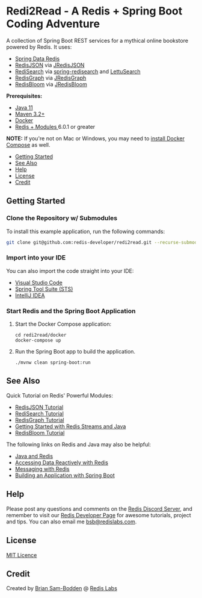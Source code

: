 # Redi2Read - A Redis + Spring Boot Coding Adventure

A collection of Spring Boot REST services for a mythical online bookstore powered by Redis. It uses:

* [Spring Data Redis](https://spring.io/projects/spring-data-redis)
* [RedisJSON](https://oss.redislabs.com/redisjson/) via [JRedisJSON](https://github.com/RedisJSON/JRedisJSON)
* [RediSearch](https://oss.redislabs.com/redisearch/) via [spring-redisearch](https://github.com/RediSearch/spring-redisearch) and [LettuSearch](https://github.com/RediSearch/lettusearch)
* [RedisGraph](https://oss.redislabs.com/redisgraph/) via [JRedisGraph](https://github.com/RedisGraph/JRedisGraph)
* [RedisBloom](http://redisbloom.io) via [JRedisBloom](https://github.com/RedisBloom/JReBloom)

**Prerequisites:**

* [Java 11](https://sdkman.io/jdks)
* [Maven 3.2+](https://sdkman.io/sdks#maven)
* [Docker](https://www.docker.com/products/docker-desktop)
* [Redis + Modules ](https://hub.docker.com/r/redislabs/redismod) 6.0.1 or greater

**NOTE:** If you're not on Mac or Windows, you may need to [install Docker Compose](https://docs.docker.com/compose/install/) as well.

* [Getting Started](#getting-started)
* [See Also](#see-also)
* [Help](#help)
* [License](#license)
* [Credit](#credit)

## Getting Started

### Clone the Repository w/ Submodules

To install this example application, run the following commands:

```bash
git clone git@github.com:redis-developer/redi2read.git --recurse-submodule
```

### Import into your IDE

You can also import the code straight into your IDE:
* [Visual Studio Code](https://code.visualstudio.com/docs/languages/java)
* [Spring Tool Suite (STS)](https://spring.io/guides/gs/sts)
* [IntelliJ IDEA](https://spring.io/guides/gs/intellij-idea/)

### Start Redis and the Spring Boot Application

1. Start the Docker Compose application:

    ```
    cd redi2read/docker
    docker-compose up
    ```
2. Run the Spring Boot app to build the application.

    ```
    ./mvnw clean spring-boot:run
    ```

## See Also

Quick Tutorial on Redis' Powerful Modules:

* [RedisJSON Tutorial](https://developer.redislabs.com/howtos/redisjson)
* [RediSearch Tutorial](https://developer.redislabs.com/howtos/redisearch)
* [RedisGraph Tutorial](https://developer.redislabs.com/howtos/redisgraph)
* [Getting Started with Redis Streams and Java](https://redislabs.com/blog/getting-started-with-redis-streams-and-java/)
* [RedisBloom Tutorial](https://developer.redislabs.com/howtos/redisbloom)

The following links on Redis and Java may also be helpful:

* [Java and Redis](https://developer.redislabs.com/develop/java/)
* [Accessing Data Reactively with Redis](https://spring.io/guides/gs/spring-data-reactive-redis/)
* [Messaging with Redis](https://spring.io/guides/gs/messaging-redis/)
* [Building an Application with Spring Boot](https://spring.io/guides/gs/spring-boot/)

## Help

Please post any questions and comments on the [Redis Discord Server](https://discord.gg/redis), and remember to visit our [Redis Developer Page](https://developer.redislabs.com) for awesome tutorials, project and tips. You can also email me bsb@redislabs.com.

## License

[MIT Licence](http://www.opensource.org/licenses/mit-license.html)

## Credit

Created by [Brian Sam-Bodden](https://github.com/bsbodden) @ [Redis Labs](https://redislabs.com)